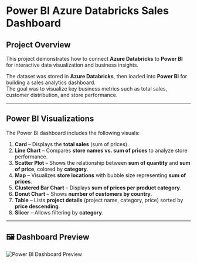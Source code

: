 # Power BI Azure Databricks Sales Dashboard

## Project Overview
This project demonstrates how to connect **Azure Databricks** to **Power BI** for interactive data visualization and business insights.

The dataset was stored in **Azure Databricks**, then loaded into **Power BI** for building a sales analytics dashboard.  
The goal was to visualize key business metrics such as total sales, customer distribution, and store performance.

---

## Power BI Visualizations

The Power BI dashboard includes the following visuals:

1. **Card** – Displays the **total sales** (sum of prices).  
2. **Line Chart** – Compares **store names vs. sum of prices** to analyze store performance.  
3. **Scatter Plot** – Shows the relationship between **sum of quantity** and **sum of price**, colored by **category**.  
4. **Map** – Visualizes **store locations** with bubble size representing **sum of prices**.  
5. **Clustered Bar Chart** – Displays **sum of prices per product category**.  
6. **Donut Chart** – Shows **number of customers by country**.  
7. **Table** – Lists **project details** (project name, category, price) sorted by **price descending**.  
8. **Slicer** – Allows filtering by **category**.

---

## 🖼️ Dashboard Preview
![Power BI Dashboard Preview](https://github.com/user-attachments/assets/6ed7501c-004d-4e9b-9777-a51564e7a508)


